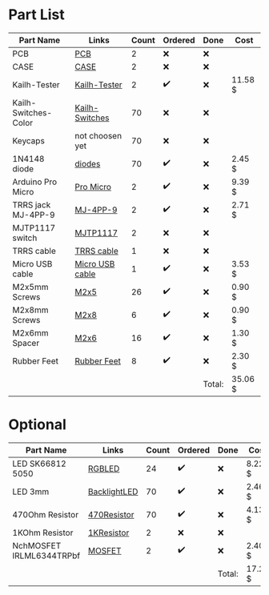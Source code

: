 # Part List

| Part Name            | Links                | Count       | Ordered            | Done               | Cost        | 
| -------------------- | -------------------- | ----------- | ------------------ | ------------------ | ----------- |
| PCB                  |[PCB][1]              | 2           | :x:                | :x:                |             |
| CASE                 |[CASE][2]             | 2           | :x:                | :x:                |             |
| Kailh-Tester         |[Kailh-Tester][3]     | 2           | :heavy_check_mark: | :x:                | 11.58 $     |
| Kailh-Switches-Color |[Kailh-Switches][4]   | 70          | :x:                | :x:                |             |
| Keycaps              |not choosen yet       | 70          | :x:                | :x:                |             |
| 1N4148 diode         |[diodes][6]           | 70          | :heavy_check_mark: | :x:                | 2.45 $      |
| Arduino Pro Micro    |[Pro Micro][7]        | 2           | :heavy_check_mark: | :x:                | 9.39 $      |
| TRRS jack MJ-4PP-9   |[MJ-4PP-9][8]         | 2           | :heavy_check_mark: | :x:                | 2.71 $      |
| MJTP1117 switch      |[MJTP1117][9]         | 2           | :x:                | :x:                |             |
| TRRS cable           |[TRRS cable][10]      | 1           | :x:                | :x:                |             |
| Micro USB cable      |[Micro USB cable][11] | 1           | :heavy_check_mark: | :x:                | 3.53 $      |
| M2x5mm Screws        |[M2x5][12]            | 26          | :heavy_check_mark: | :x:                | 0.90 $      |
| M2x8mm Screws        |[M2x8][12]            | 6           | :heavy_check_mark: | :x:                | 0.90 $      |
| M2x6mm Spacer        |[M2x6][13]            | 16          | :heavy_check_mark: | :x:                | 1.30 $      |
| Rubber Feet          |[Rubber Feet][14]     | 8           | :heavy_check_mark: | :x:                | 2.30 $      |
|                      |                      |             |                    | Total:             | 35.06 $     |

# Optional

| Part Name                | Links                | Count       | Ordered            | Done               | Cost        |
| ------------------------ | -------------------- | ----------- | ------------------ | ------------------ | ----------- |
| LED SK66812 5050         |[RGBLED][15]          | 24          | :heavy_check_mark: | :x:                | 8.22 $      |
| LED 3mm                  |[BacklightLED][16]    | 70          | :heavy_check_mark: | :x:                | 2.46 $      |
| 470Ohm Resistor          |[470Resistor][17]     | 70          | :heavy_check_mark: | :x:                | 4.13 $      |
| 1KOhm Resistor           |[1KResistor][17]      | 2           | :x:                | :x:                |             |
| NchMOSFET IRLML6344TRPbf |[MOSFET][18]          | 2           | :heavy_check_mark: | :x:                | 2.40 $      |
|                          |                      |             |                    | Total:             | 17.21 $     |


[1]:https://github.com/omkbd/ErgoDash/tree/master/PCB
[2]:https://github.com/omkbd/ErgoDash/tree/master/Case
[3]:https://de.aliexpress.com/item/33004266279.html
[4]:https://de.aliexpress.com/item/32879369291.html
[5]:https://needs_to_repleced.de
[6]:https://de.aliexpress.com/item/1934432186.html
[7]:https://de.aliexpress.com/item/1005001621886380.html
[8]:https://de.aliexpress.com/item/32368285821.html
[9]:https://de.farnell.com/apem/mjtp1117/tactile-sw-spst-0-05a-12vdc-th/dp/2858318
[10]:https://zapcables.com/diy-trrs-cable-kit/
[11]:https://de.aliexpress.com/item/4000311331611.html
[12]:https://de.aliexpress.com/item/10000181324125.html
[13]:https://de.aliexpress.com/item/4000239735518.html
[14]:https://de.aliexpress.com/item/33030992785.html
[15]:https://de.aliexpress.com/item/32527626500.html
[16]:https://de.aliexpress.com/item/32281183062.html
[17]:https://de.aliexpress.com/item/1005002005031759.html
[18]:https://de.aliexpress.com/item/4001079662735.html
